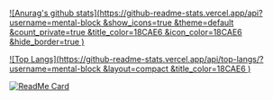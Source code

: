 [![Anurag's github stats](https://github-readme-stats.vercel.app/api?username=mental-block
&show_icons=true
&theme=default
&count_private=true
&title_color=18CAE6
&icon_color=18CAE6
&hide_border=true
)](https://github.com/anuraghazra/github-readme-stats)

[![Top Langs](https://github-readme-stats.vercel.app/api/top-langs/?username=mental-block
&layout=compact
&title_color=18CAE6
)](https://github.com/anuraghazra/github-readme-stats)

[![ReadMe Card](https://github-readme-stats.vercel.app/api/pin/?username=mental-block&repo=github-readme-stats&title_color=18CAE6)](https://github.com/anuraghazra/github-readme-stats)
